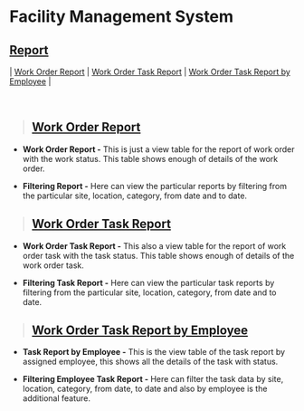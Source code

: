 # **Facility Management System**

## **[Report](#facility-management-system)**

| [Work Order Report]() | [Work Order Task Report]() | [Work Order Task Report by Employee]() |

<br>

> ## **[Work Order Report](#report)**

- **Work Order Report -** This is just a view table for the report of work order with the work status. This table shows enough of details of the work order.

- **Filtering Report -** Here can view the particular reports by filtering from the particular site, location, category, from date and to date.

> ## **[Work Order Task Report](#work-order-report)**

- **Work Order Task Report -** This also a view table for the report of work order task with the task status. This table shows enough of details of the work order task.

- **Filtering Task Report -** Here can view the particular task reports by filtering from the particular site, location, category, from date and to date.

> ## **[Work Order Task Report by Employee](#work-order-task-report)**

- **Task Report by Employee -** This is the view table of the task report by assigned employee, this shows all the details of the task with status.

- **Filtering Employee Task Report -** Here can filter the task data by site, location, category, from date, to date and also by employee is the additional feature. 